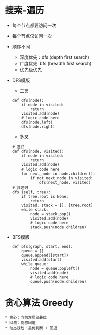 # 搜索-遍历
* 每个节点都要访问一次
* 每个节点仅访问一次
* 顺序不同
    * 深度优先：dfs (depth first search)
    * 广度优先: bfs (breadth first search)
    * 优先级优先
   
* DFS模版
    * 二叉
    ```
    def dfs(node):
        if node in visited:
            return
        visited.add(node)
        # logic code here
        dfs(node.left)
        dfs(node.right)
    ```
    * 多叉
    ```
    # 递归
    def dfs(node, visited):
        if node in visited:
            return
        visited.add(node)
        # logic code here
        for next_node in node.children():
            if not next_node in visited:
                dfs(next_node, visited)
    # 非递归
    dfs (self, tree):
        if tree.root is None:
            return
        visited, stack = [], [tree.root]
        while stack:
            node = stack.pop()
            visited.add(node)
            # logic code here
            stack.push(node.children)
    ```
* BFS模版
    ```
    def bfs(graph, start, end): 
        queue = []
        queue.append([start])
        visited.add(start)
        while queue:
            node = queue.popleft()
            visited.add(node)
            # logic code here
            queue.push(node.children)
    ```
 
# 贪心算法 Greedy
    * 贪心：当前左局部最优
    * 回溯：能够回退
    * 动态规划：最优判断 + 回退